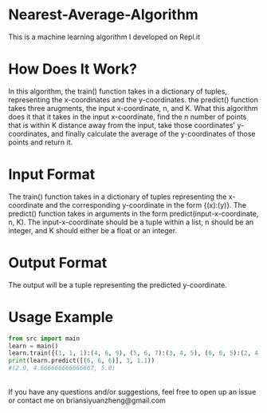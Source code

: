 # Nearest-Average-Algorithm
This is a machine learning algorithm I developed on Repl.it
<br>
# How Does It Work?
In this algorithm, the train() function takes in a dictionary of tuples, representing the x-coordinates and the y-coordinates. the predict() function takes three arugments, the input x-coordinate, n, and K. What this algorithm does it that it takes in the input x-coordinate, find the n number of points that is within K distance away from the input, take those coordinates' y-coordinates, and finally calculate the average of the y-coordinates of those points and return it.
<br>
# Input Format
The train() function takes in a dictionary of tuples representing the x-coordinate and the corresponding y-coordinate in the form {(x):(y)}. The predict() function takes in arguments in the form predict(input-x-coordinate, n, K). The input-x-coordinate should be a tuple within a list, n should be an integer, and K should either be a float or an integer. 
<br>
# Output Format
The output will be a tuple representing the predicted y-coordinate.
<br>
# Usage Example
```python
from src import main
learn = main()
learn.train({(1, 1, 1):(4, 6, 9), (5, 6, 7):(3, 4, 5), (6, 6, 5):(2, 4, 5), (6, 5, 6):(2, 3, 5), (5, 6, 6):(2, 7, 5)})
print(learn.predict([(6, 6, 6)], 3, 1.1))
#(2.0, 4.666666666666667, 5.0)
```
<br>
If you have any questions and/or suggestions, feel free to open up an issue or contact me on briansiyuanzheng@gmail.com
